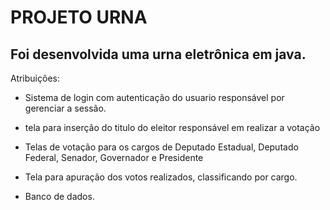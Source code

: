 # PROJETO URNA

## Foi desenvolvida uma urna eletrônica em java.

Atribuições:
- Sistema de login com autenticação do usuario responsável por gerenciar a sessão.
- tela para inserção do titulo do eleitor responsável em realizar a votação
- Telas de votação para os cargos de Deputado Estadual, Deputado Federal, Senador, Governador e Presidente
- Tela para apuração dos votos realizados, classificando por cargo.

- Banco de dados.
